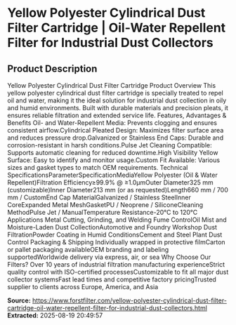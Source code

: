 # Yellow Polyester Cylindrical Dust Filter Cartridge | Oil-Water Repellent Filter for Industrial Dust Collectors

## Product Description

Yellow Polyester Cylindrical Dust Filter Cartridge Product Overview This yellow polyester cylindrical dust filter cartridge is specially treated to repel oil and water, making it the ideal solution for industrial dust collection in oily and humid environments. Built with durable materials and precision pleats, it ensures reliable filtration and extended service life. Features, Advantages & Benefits Oil- and Water-Repellent Media: Prevents clogging and ensures consistent airflow.Cylindrical Pleated Design: Maximizes filter surface area and reduces pressure drop.Galvanized or Stainless End Caps: Durable and corrosion-resistant in harsh conditions.Pulse Jet Cleaning Compatible: Supports automatic cleaning for reduced downtime.High Visibility Yellow Surface: Easy to identify and monitor usage.Custom Fit Available: Various sizes and gasket types to match OEM requirements. Technical SpecificationsParameterSpecificationMediaYellow Polyester (Oil & Water Repellent)Filtration Efficiency≥99.9% @ ≥1.0μmOuter Diameter325 mm (customizable)Inner Diameter213 mm (or as requested)Length660 mm / 700 mm / CustomEnd Cap MaterialGalvanized / Stainless SteelInner CoreExpanded Metal MeshGasketPU / Neoprene / SiliconeCleaning MethodPulse Jet / ManualTemperature Resistance-20°C to 120°C Applications Metal Cutting, Grinding, and Welding Fume ControlOil Mist and Moisture-Laden Dust CollectionAutomotive and Foundry Workshop Dust FiltrationPowder Coating in Humid ConditionsCement and Steel Plant Dust Control Packaging & Shipping Individually wrapped in protective filmCarton or pallet packaging availableOEM branding and labeling supportedWorldwide delivery via express, air, or sea Why Choose Our Filters? Over 10 years of industrial filtration manufacturing experienceStrict quality control with ISO-certified processesCustomizable to fit all major dust collector systemsFast lead times and competitive factory pricingTrusted supplier to clients across Europe, America, and Asia

**Source:** https://www.forstfilter.com/yellow-polyester-cylindrical-dust-filter-cartridge-oil-water-repellent-filter-for-industrial-dust-collectors.html
**Extracted:** 2025-08-19 20:49:57
